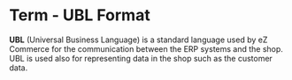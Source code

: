 # Term - UBL Format

**UBL** (Universal Business Language) is a standard language used by eZ Commerce for the communication between the ERP systems and the shop. UBL is used also for representing data in the shop such as the customer data.
